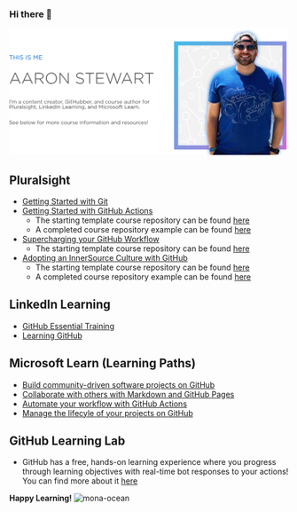 ### Hi there 👋

<img src="https://raw.githubusercontent.com/a-a-ron/a-a-ron/master/profile-image.png" alt="banner that says this is me - aaron stewart">

<!--
**a-a-ron/a-a-ron** is a ✨ _special_ ✨ repository because its `README.md` (this file) appears on your GitHub profile.

Here are some ideas to get you started:

- 🔭 I’m currently working on ...
- 🌱 I’m currently learning ...
- 👯 I’m looking to collaborate on ...
- 🤔 I’m looking for help with ...
- 💬 Ask me about ...
- 📫 How to reach me: ...
- 😄 Pronouns: ...
- ⚡ Fun fact: ...
-->

## Pluralsight
- [Getting Started with Git](https://app.pluralsight.com/library/courses/getting-started-git)
- [Getting Started with GitHub Actions](https://app.pluralsight.com/library/courses/github-actions-getting-started/)
  - The starting template course repository can be found [here](https://github.com/a-a-ron/github-actions-course-template)
  - A completed course repository example can be found [here](https://github.com/a-a-ron/github-actions-course-template-finished)
- [Supercharging your GitHub Workflow](https://app.pluralsight.com/library/courses/supercharging-git-workflow)
  - The starting template course repository can be found [here](https://github.com/a-a-ron/wired-brain-coffee)  
- [Adopting an InnerSource Culture with GitHub](https://app.pluralsight.com/library/courses/adopting-innersource-culture-github/)
  - The starting template course repository can be found [here](https://github.com/a-a-ron/innersource-template-pluralsight)
  - A completed course repository example can be found [here](https://github.com/a-a-ron/innersource-completed-pluralsight)

## LinkedIn Learning
- [GitHub Essential Training](https://www.linkedin.com/learning/github-essential-training)
- [Learning GitHub](https://www.linkedin.com/learning/learning-github)

## Microsoft Learn (Learning Paths)
- [Build community-driven software projects on GitHub](https://docs.microsoft.com/en-us/learn/paths/build-community-driven-projects-github/)
- [Collaborate with others with Markdown and GitHub Pages](https://docs.microsoft.com/en-us/learn/paths/collaborate-markdown-github-pages/)
- [Automate your workflow with GitHub Actions](https://docs.microsoft.com/en-us/learn/paths/automate-workflow-github-actions/)
- [Manage the lifecyle of your projects on GitHub](https://docs.microsoft.com/en-us/learn/paths/manage-project-lifecycle-github/)

## GitHub Learning Lab 
- GitHub has a free, hands-on learning experience where you progress through learning objectives with real-time bot responses to your actions! You can find more about it [here](https://lab.github.com/)

**Happy Learning!**
![mona-ocean](https://user-images.githubusercontent.com/6351798/94487808-c8304800-019e-11eb-97ef-414924be0e08.gif)
